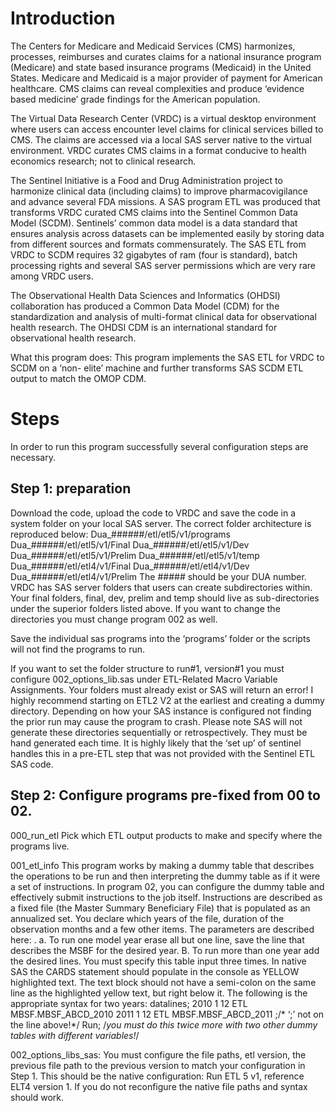 # Introduction
The Centers for Medicare and Medicaid Services (CMS) harmonizes, processes, reimburses and curates claims for a national insurance program (Medicare) and state based insurance programs (Medicaid) in the United States. Medicare and Medicaid is a major provider of payment for American healthcare. CMS claims can reveal complexities and produce ‘evidence based medicine’ grade findings for the American population. 

The Virtual Data Research Center (VRDC) is a virtual desktop environment where users can access encounter level claims for clinical services billed to CMS. The claims are accessed via a local SAS server native to the virtual environment. VRDC curates CMS claims in a format conducive to health economics research; not to clinical research. 

The Sentinel Initiative is a Food and Drug Administration project to harmonize clinical data (including claims) to improve pharmacovigilance and advance several FDA missions. A SAS program ETL was produced that transforms VRDC curated CMS claims into the Sentinel Common Data Model (SCDM). Sentinels’ common data model is a data standard that ensures analysis across datasets can be implemented easily by storing data from different sources and formats commensurately. The SAS ETL from VRDC to SCDM requires 32 gigabytes of ram (four is standard), batch processing rights and several SAS server permissions which are very rare among VRDC users. 

The Observational Health Data Sciences and Informatics (OHDSI) collaboration has produced a Common Data Model (CDM) for the standardization and analysis of multi-format clinical data for observational health research. The OHDSI CDM is an international standard for observational health research. 

What this program does: This program implements the SAS ETL for VRDC to SCDM on a ‘non- elite’ machine and further transforms SAS SCDM ETL output to match the OMOP CDM. 

# Steps
In order to run this program successfully several configuration steps are necessary.

## Step 1:  preparation
Download the code, upload the code to VRDC and save the code in a system folder on your local SAS server. The correct folder architecture is reproduced below:
Dua_######/etl/etl5/v1/programs
Dua_######/etl/etl5/v1/Final
Dua_######/etl/etl5/v1/Dev
Dua_######/etl/etl5/v1/Prelim
Dua_######/etl/etl5/v1/temp
Dua_######/etl/etl4/v1/Final
Dua_######/etl/etl4/v1/Dev
Dua_######/etl/etl4/v1/Prelim
The ##### should be your DUA number. VRDC has SAS server folders that users can create subdirectories within. Your final folders, final, dev, prelim and temp should live as sub-directories under the superior folders listed above. If you want to change the directories you must change program 002 as well.

Save the individual sas programs into the ‘programs’ folder or the scripts will not find the programs to run.

If you want to set the folder structure to run#1, version#1 you must configure 002_options_lib.sas under ETL-Related Macro Variable Assignments. Your folders must already exist or SAS will return an error! I highly recommend starting on ETL2 V2 at the earliest and creating a dummy directory. Depending on how your SAS instance is configured not finding the prior run may cause the program to crash. Please note SAS will not generate these directories sequentially or retrospectively. They must be hand generated each time. It is highly likely that the ‘set up’ of sentinel handles this in a pre-ETL step that was not provided with the Sentinel ETL SAS code. 

## Step 2: Configure programs pre-fixed from 00 to 02.

000_run_etl
Pick which ETL output products to make and specify where the programs live. 

001_etl_info
This program works by making a dummy table that describes the operations to be run and then interpreting the dummy table as if it were a set of instructions. In program 02, you can configure the dummy table and effectively submit instructions to the job itself. 
Instructions are described as a fixed file (the Master Summary Beneficiary File) that is populated as an annualized set. You declare which years of the file, duration of the observation months and a few other items. The parameters are described here: .
a. To run one model year erase all but one line, save the line that describes the MSBF for the desired year.
B. To run more than one year add the desired lines. 
You must specify this table input three times. In native SAS the CARDS statement should populate in the console as YELLOW highlighted text. The text block should not have a semi-colon on the same line as the highlighted yellow text, but right below it. The following is the appropriate syntax for two years:
datalines;
2010	1	12	ETL	MBSF.MBSF_ABCD_2010
2011	1	12	ETL	MBSF.MBSF_ABCD_2011
;/* ‘;’ not on the line above!*/
Run; /*you must do this twice more with two other dummy tables with different variables!*/

002_options_libs_sas:
You must configure the file paths, etl version, the previous file path to the previous version to match your configuration in Step 1. This should be the native configuration: Run ETL  5 v1, reference ELT4 version 1. If you do not reconfigure the native file paths and syntax should work. 
